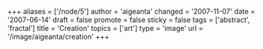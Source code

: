 +++
aliases = ['/node/5']
author = 'aigeanta'
changed = '2007-11-07'
date = '2007-06-14'
draft = false
promote = false
sticky = false
tags = ['abstract', 'fractal']
title = 'Creation'
topics = ['art']
type = 'image'
url = '/image/aigeanta/creation'
+++


